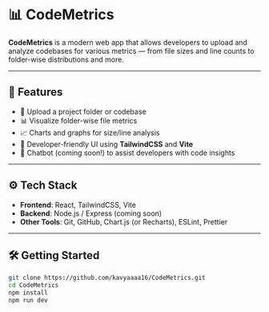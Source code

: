 # 📊 CodeMetrics

**CodeMetrics** is a modern web app that allows developers to upload and analyze codebases for various metrics — from file sizes and line counts to folder-wise distributions and more.

---

## 🚀 Features

- 📂 Upload a project folder or codebase
- 📊 Visualize folder-wise file metrics
- 📈 Charts and graphs for size/line analysis
- 🧠 Developer-friendly UI using **TailwindCSS** and **Vite**
- 🤖 Chatbot (coming soon!) to assist developers with code insights

---

## ⚙️ Tech Stack

- **Frontend**: React, TailwindCSS, Vite
- **Backend**: Node.js / Express (coming soon)
- **Other Tools**: Git, GitHub, Chart.js (or Recharts), ESLint, Prettier

---

## 🛠️ Getting Started

```bash
git clone https://github.com/kavyaaaa16/CodeMetrics.git
cd CodeMetrics
npm install
npm run dev
